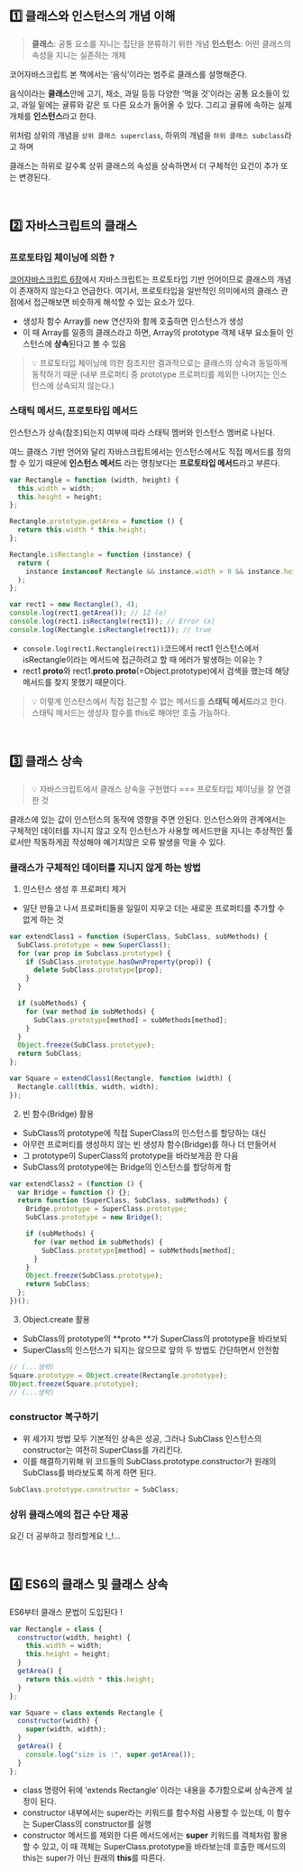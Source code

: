 ## 1️⃣ 클래스와 인스턴스의 개념 이해

> **클래스**: 공통 요소를 지니는 집단을 분류하기 위한 개념
> **인스턴스**: 어떤 클래스의 속성을 지니는 실존하는 개체

코어자바스크립트 본 책에서는 ‘음식’이라는 범주로 클래스를 설명해준다.

음식이라는 **클래스**안에 고기, 채소, 과일 등등 다양한 ‘먹을 것’이라는 공통 요소들이 있고, 과일 밑에는 귤류와 같은 또 다른 요소가 들어올 수 있다. 그리고 귤류에 속하는 실제 개체를 **인스턴스**라고 한다.

위처럼 상위의 개념을 `상위 클래스 superclass`, 하위의 개념을 `하위 클래스 subclass`라고 하며

클래스는 하위로 갈수록 상위 클래스의 속성을 상속하면서 더 구체적인 요건이 추가 또는 변경된다.

<br>

## 2️⃣ 자바스크립트의 클래스

### 프로토타입 체이닝에 의한 ?

[코어자바스크립트 6장](https://velog.io/@gaeunchoi/JavaScript-%EC%BD%94%EC%96%B4%EC%9E%90%EB%B0%94%EC%8A%A4%ED%81%AC%EB%A6%BD%ED%8A%B8-6%EC%9E%A5-%ED%94%84%EB%A1%9C%ED%86%A0%ED%83%80%EC%9E%85)에서 자바스크립트는 프로토타입 기반 언어이므로 클래스의 개념이 존재하지 않는다고 언급한다. 여기서, 프로토타입을 일반적인 의미에서의 클래스 관점에서 접근해보면 비슷하게 해석할 수 있는 요소가 있다.

- 생성자 함수 Array를 new 연산자와 함께 호출하면 인스턴스가 생성
- 이 때 Array를 일종의 클래스라고 하면, Array의 prototype 객체 내부 요소들이 인스턴스에 **상속**된다고 볼 수 있음

> 💡 프로토타입 체이닝에 의한 참조지만 결과적으로는 클래스의 상속과 동일하게 동작하기 때문
> (내부 프로퍼티 중 prototype 프로퍼티를 제외한 나머지는 인스턴스에 상속되지 않는다.)

### 스태틱 메서드, 프로토타입 메서드

인스턴스가 상속(참조)되는지 여부에 따라 스태틱 멤버와 인스턴스 멤버로 나뉜다.

여느 클래스 기반 언어와 달리 자바스크립트에서는 인스턴스에서도 직접 메서드를 정의할 수 있기 때문에 **인스턴스 메서드** 라는 명칭보다는 **프로토타입 메서드**라고 부른다.

```jsx
var Rectangle = function (width, height) {
  this.width = width;
  this.height = height;
};

Rectangle.prototype.getArea = function () {
  return this.width * this.height;
};

Rectangle.isRectangle = function (instance) {
  return (
    instance instanceof Rectangle && instance.width > 0 && instance.height > 0
  );
};

var rect1 = new Rectangle(3, 4);
console.log(rect1.getArea()); // 12 (o)
console.log(rect1.isRectangle(rect1)); // Error (x)
console.log(Rectangle.isRectangle(rect1)); // true
```

- `console.log(rect1.Rectangle(rect1))`코드에서 rect1 인스턴스에서 isRectangle이라는 메서드에 접근하려고 할 때 에러가 발생하는 이유는 ?
- rect1.**proto**와 rect1.**proto**.**proto**(=Object.prototype)에서 검색을 했는데 해당 메서드를 찾지 못했기 때문이다.

> 💡 이렇게 인스턴스에서 직접 접근할 수 없는 메서드를 **스태틱 메서드**라고 한다.
> 스태틱 메서드는 생성자 함수를 this로 해야만 호출 가능하다.

<br>

## 3️⃣ 클래스 상속

> 💡 자바스크립트에서 클래스 상속을 구현했다 === 프로토타입 체이닝을 잘 연결한 것

클래스에 있는 값이 인스턴스의 동작에 영향을 주면 안된다. 인스턴스와의 관계에서는 구체적인 데이터를 지니지 않고 오직 인스턴스가 사용할 메서드만을 지니는 추상적인 툴로서만 작동하게끔 작성해야 예기치않은 오류 발생을 막을 수 있다.

### 클래스가 구체적인 데이터를 지니지 않게 하는 방법

1. 인스턴스 생성 후 프로퍼티 제거

- 일단 만들고 나서 프로퍼티들을 일일이 지우고 더는 새로운 프로퍼티를 추가할 수 없게 하는 것

```jsx
var extendClass1 = function (SuperClass, SubClass, subMethods) {
  SubClass.prototype = new SuperClass();
  for (var prop in Subclass.prototype) {
    if (SubClass.prototype.hasOwnProperty(prop)) {
      delete SubClass.prototype[prop];
    }
  }

  if (subMethods) {
    for (var method in subMethods) {
      SubClass.prototype[method] = subMethods[method];
    }
  }
  Object.freeze(SubClass.prototype);
  return SubClass;
};

var Square = extendClass1(Rectangle, function (width) {
  Rectangle.call(this, width, width);
});
```

2. 빈 함수(Bridge) 활용

- SubClass의 prototype에 직접 SuperClass의 인스턴스를 할당하는 대신
- 아무런 프로퍼티를 생성하지 않는 빈 생성자 함수(Bridge)를 하나 더 만들어서
- 그 prototype이 SuperClass의 prototype을 바라보게끔 한 다음
- SubClass의 prototype에는 Bridge의 인스턴스를 할당하게 함

```jsx
var extendClass2 = (function () {
  var Bridge = function () {};
  return function (SuperClass, SubClass, subMethods) {
    Bridge.prototype = SuperClass.prototype;
    SubClass.prototype = new Bridge();

    if (subMethods) {
      for (var method in subMethods) {
        SubClass.prototype[method] = subMethods[method];
      }
    }
    Object.freeze(SubClass.prototype);
    return SubClass;
  };
})();
```

3. Object.create 활용

- SubClass의 prototype의 **proto **가 SuperClass의 prototype을 바라보되
- SuperClass의 인스턴스가 되지는 않으므로 앞의 두 방법도 간단하면서 안전함

```jsx
// (...생략)
Square.prototype = Object.create(Rectangle.prototype);
Object.freeze(Square.prototype);
// (...생략)
```

### constructor 복구하기

- 위 세가지 방법 모두 기본적인 상속은 성공, 그러나 SubClass 인스턴스의 constructor는 여전히 SuperClass를 가리킨다.
- 이를 해결하기위해 위 코드들의 SubClass.prototype.constructor가 원래의 SubClass를 바라보도록 하게 하면 된다.

```jsx
SubClass.prototype.constructor = SubClass;
```

### 상위 클래스에의 접근 수단 제공

요긴 더 공부하고 정리할게요 !\_!…

<br>

## 4️⃣ ES6의 클래스 및 클래스 상속

ES6부터 클래스 문법이 도입된다 !

```jsx
var Rectangle = class {
  constructor(width, height) {
    this.width = width;
    this.height = height;
  }
  getArea() {
    return this.width * this.height;
  }
};

var Square = class extends Rectangle {
  constructor(width) {
    super(width, width);
  }
  getArea() {
    console.log("size is :", super.getArea());
  }
};
```

- class 명령어 뒤에 ‘extends Rectangle’ 이라는 내용을 추가함으로써 상속관계 설정이 된다.
- constructor 내부에서는 super라는 키워드를 함수처럼 사용할 수 있는데, 이 함수는 SuperClass의 constructor를 실행
- constructor 메서드를 제외한 다른 메서드에서는 **super** 키워드를 객체처럼 활용할 수 있고, 이 때 객체는 SuperClass.prototype을 바라보는데 호출한 메서드의 this는 super가 아닌 원래의 **this**를 따른다.
